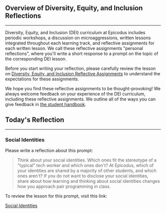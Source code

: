 ## Overview of Diversity, Equity, and Inclusion Reflections
---

Diversity, Equity, and Inclusion (DEI) curriculum at Epicodus includes periodic workshops, a discussion on microaggressions, written lessons integrated throughout each learning track, and reflective assignments for each written lesson. We call these reflective assignments "personal reflections", where you'll write a short response to a prompt on the topic of the corresponding DEI lesson. 

Before you start writing your reflection, please carefully review the lesson on [Diversity, Equity, and Inclusion Reflective Assignments](https://www.learnhowtoprogram.com/diversity-equity-and-inclusion/dei-curriculum-overview/dei-reflective-assignments) to understand the expectations for these assignments.

We hope you find these reflective assignments to be thought-provoking! We always welcome feedback on your experience of the DEI curriculum, including these reflective assignments. We outline all of the ways you can give feedback in [the student handbook](https://www.learnhowtoprogram.com/introduction-to-programming/getting-started-at-epicodus/student-handbook#giving-feedback). 

## Today's Reflection
---

### Social Identities

Please write a reflection about this prompt:

> Think about your social identities. Which ones fit the stereotype of a "typical" tech worker and which ones don't? At Epicodus, which of your identities are shared by a majority of other students, and which ones aren't? If you do not want to disclose your social identities, share about how learning and thinking about social identities changes how you approach pair programming in class. 


To review the lesson for this prompt, visit this link:

[Social Identities](https://www.learnhowtoprogram.com/diversity-equity-and-inclusion/dei-lessons/social-identities)